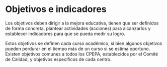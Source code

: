 # Objetivos e indicadores

Los objetivos deben dirigir a la mejora educativa, tienen que ser definidos de forma concreta, plantear actividades \(acciones\) para alcanzarlos y establecer indicadores para que se pueda medir su logro.

Estos objetivos se definen cada curso académico, si bien algunos objetivos pueden perdurar en el tiempo más de un curso si se estima oportuno. Existen objetivos comunes a todos los CPEPA, establecidos por el Comité de Calidad, y objetivos específicos de cada centro.



